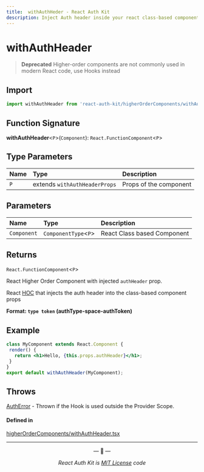 ```yaml
---
title:  withAuthHeder - React Auth Kit
description: Inject Auth header inside your react class-based component
---
```


# withAuthHeader

> **Deprecated** Higher-order components are not commonly used in modern React code, use Hooks instead

<div data-ea-publisher="authkitarkadipme" data-ea-type="text" id="ref_withAuthHeder"></div>

## Import

```js
import withAuthHeader from 'react-auth-kit/higherOrderComponents/withAuthHeader';
```

## Function Signature

**withAuthHeader**<`P`\>(`Component`): `React.FunctionComponent`<`P`\>

## Type Parameters

| Name | Type | Description |
| :------ | :------ | :------- |
| `P` | extends `withAuthHeaderProps` | Props of the component |

## Parameters

| Name | Type | Description |
| :------ | :------ | :------ |
| `Component` | `ComponentType`<`P`\> | React Class based Component |

## Returns

`React.FunctionComponent`<`P`\>

React Higher Order Component with injected `authHeader` prop.

React [HOC](https://legacy.reactjs.org/docs/higher-order-components.html) that injects the auth header into the class-based component props

**Format: `type token` (authType-space-authToken)**

## Example

```jsx
class MyComponent extends React.Component {
 render() {
   return <h1>Hello, {this.props.authHeader}</h1>;
 }
}
export default withAuthHeader(MyComponent);
```

## Throws

[AuthError](./../errors.md#autherror) - Thrown if the Hook is used outside the Provider Scope.


#### Defined in

[higherOrderComponents/withAuthHeader.tsx](https://github.com/react-auth-kit/react-auth-kit/blob/37dc30d4/packages/react-auth-kit/src/higherOrderComponents/withAuthHeader.tsx#L43)

---

<p align="center">&mdash; 🔑  &mdash;</p>
<p align="center"><i>React Auth Kit is <a href="https://github.com/react-auth-kit/react-auth-kit/blob/master/LICENSE">MIT License</a> code</i></p>
